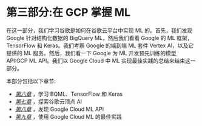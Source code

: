 

# 第三部分:在 GCP 掌握 ML

在这一部分，我们学习谷歌是如何在谷歌云平台中实现 ML 的。首先，我们发现 Google 针对结构化数据的 BigQuery ML，然后我们看看 Google 的 ML 框架，TensorFlow 和 Keras。我们考察 Google 的端到端 ML 套件 Vertex AI，以及它提供的 ML 服务。然后，我们看一下 Google 为 ML 开发预先训练的模型 API:GCP ML API。我们以 Google Cloud 中 ML 实现最佳实践的总结来结束这一部分。

本部分包括以下章节:

*   [*第六章*](B18333_06.xhtml#_idTextAnchor133) ，学习 BQML、TensorFlow 和 Keras
*   [*第七章*](B18333_07.xhtml#_idTextAnchor143) ，探索谷歌云顶点 AI
*   [*第八章*](B18333_08.xhtml#_idTextAnchor159) ，发现 Google Cloud ML API
*   [*第九章*](B18333_09.xhtml#_idTextAnchor168) ，使用 Google Cloud ML 的最佳实践